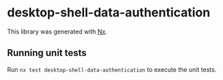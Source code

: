 # desktop-shell-data-authentication

This library was generated with [Nx](https://nx.dev).

## Running unit tests

Run `nx test desktop-shell-data-authentication` to execute the unit tests.
